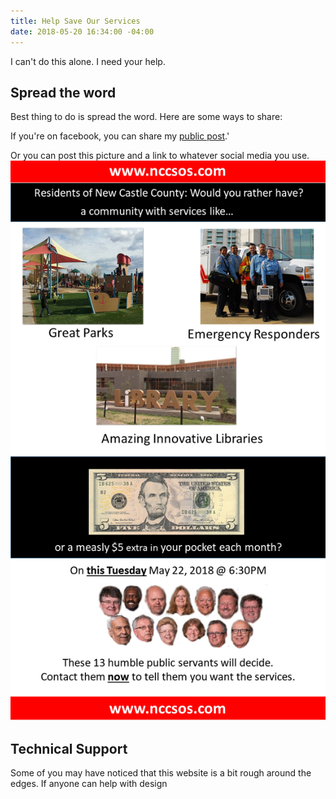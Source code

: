 ```yaml
---
title: Help Save Our Services
date: 2018-05-20 16:34:00 -04:00
---
```


I can't do this alone. I need your help.

## Spread the word
Best thing to do is spread the word. Here are some ways to share:

If you're on facebook, you can share my [public post](https://www.facebook.com/walter.stabosz/posts/10104608762579754).'

Or you can post this picture and a link to whatever social media you use.
![would you rather - facebook 2.png](/uploads/would%20you%20rather%20-%20facebook%202.png)

## Technical Support

Some of you may have noticed that this website is a bit rough around the edges. If anyone can help with design